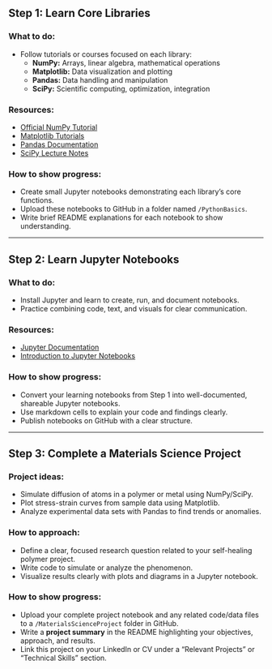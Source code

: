 
## Step 1: Learn Core Libraries  
### What to do:  
- Follow tutorials or courses focused on each library:  
  - **NumPy:** Arrays, linear algebra, mathematical operations  
  - **Matplotlib:** Data visualization and plotting  
  - **Pandas:** Data handling and manipulation  
  - **SciPy:** Scientific computing, optimization, integration  

### Resources:  
- [Official NumPy Tutorial](https://numpy.org/devdocs/user/quickstart.html)  
- [Matplotlib Tutorials](https://matplotlib.org/stable/tutorials/index.html)  
- [Pandas Documentation](https://pandas.pydata.org/pandas-docs/stable/getting_started/index.html)  
- [SciPy Lecture Notes](https://scipy-lectures.org/)  

### How to show progress:  
- Create small Jupyter notebooks demonstrating each library’s core functions.  
- Upload these notebooks to GitHub in a folder named `/PythonBasics`.  
- Write brief README explanations for each notebook to show understanding.

---

## Step 2: Learn Jupyter Notebooks  
### What to do:  
- Install Jupyter and learn to create, run, and document notebooks.  
- Practice combining code, text, and visuals for clear communication.  

### Resources:  
- [Jupyter Documentation](https://jupyter.org/documentation)  
- [Introduction to Jupyter Notebooks](https://realpython.com/jupyter-notebook-introduction/)  

### How to show progress:  
- Convert your learning notebooks from Step 1 into well-documented, shareable Jupyter notebooks.  
- Use markdown cells to explain your code and findings clearly.  
- Publish notebooks on GitHub with a clear structure.

---

## Step 3: Complete a Materials Science Project  
### Project ideas:  
- Simulate diffusion of atoms in a polymer or metal using NumPy/SciPy.  
- Plot stress-strain curves from sample data using Matplotlib.  
- Analyze experimental data sets with Pandas to find trends or anomalies.

### How to approach:  
- Define a clear, focused research question related to your self-healing polymer project.  
- Write code to simulate or analyze the phenomenon.  
- Visualize results clearly with plots and diagrams in a Jupyter notebook.  

### How to show progress:  
- Upload your complete project notebook and any related code/data files to a `/MaterialsScienceProject` folder in GitHub.  
- Write a **project summary** in the README highlighting your objectives, approach, and results.  
- Link this project on your LinkedIn or CV under a “Relevant Projects” or “Technical Skills” section.
